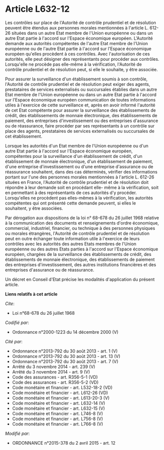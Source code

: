 # Article L632-12

Les contrôles sur place de l'Autorité de contrôle prudentiel et de résolution peuvent être étendus aux personnes morales
mentionnées à l'article L. 612-26 situées dans un autre Etat membre de l'Union européenne ou dans un autre Etat partie à
l'accord sur l'Espace économique européen. L'Autorité demande aux autorités compétentes de l'autre Etat membre de l'Union
européenne ou de l'autre Etat partie à l'accord sur l'Espace économique européen qu'elles procèdent à ces contrôles. Avec
l'autorisation de ces autorités, elle peut désigner des représentants pour procéder aux contrôles. Lorsqu'elle ne procède pas
elle-même à la vérification, l'Autorité de contrôle prudentiel et de résolution peut, si elle le souhaite, y être associée. 

Pour assurer la surveillance d'un établissement soumis à son contrôle, l'Autorité de contrôle prudentiel et de résolution
peut exiger des agents, prestataires de services externalisés ou succursales établies dans un autre Etat membre de l'Union
européenne ou dans un autre Etat partie à l'accord sur l'Espace économique européen communication de toutes informations
utiles à l'exercice de cette surveillance et, après en avoir informé l'autorité de cet Etat compétente pour assurer la
surveillance des établissements de crédit, des établissements de monnaie électronique, des établissements de paiement, des
entreprises d'investissement ou des entreprises d'assurance ou de réassurance, faire procéder par ses représentants à un
contrôle sur place des agents, prestataires de services externalisés ou succursales de cet établissement. 

Lorsque les autorités d'un Etat membre de l'Union européenne ou d'un autre Etat partie à l'accord sur l'Espace économique
européen, compétentes pour la surveillance d'un établissement de crédit, d'un établissement de monnaie électronique, d'un
établissement de paiement, d'une entreprise d'investissement ou d'une entreprise d'assurance ou de réassurance souhaitent,
dans des cas déterminés, vérifier des informations portant sur l'une des personnes morales mentionnées à l'article L. 612-26
situées en France, l'Autorité de contrôle prudentiel et de résolution doit répondre à leur demande soit en procédant elle-
même à la vérification, soit en permettant à des représentants de ces autorités d'y procéder. Lorsqu'elles ne procèdent pas
elles-mêmes à la vérification, les autorités compétentes qui ont présenté cette demande peuvent, si elles le souhaitent, y
être associées. 

Par dérogation aux dispositions de la loi n° 68-678 du 26 juillet 1968 relative à la communication des documents et
renseignements d'ordre économique, commercial, industriel, financier, ou technique à des personnes physiques ou morales
étrangères, l'Autorité de contrôle prudentiel et de résolution peut en outre échanger toute information utile à l'exercice de
leurs contrôles avec les autorités des autres Etats membres de l'Union européenne ou des autres Etats parties à l'accord sur
l'Espace économique européen, chargées de la surveillance des établissements de crédit, des établissements de monnaie
électronique, des établissements de paiement des entreprises d'investissement, des autres institutions financières et des
entreprises d'assurance ou de réassurance.

Un décret en Conseil d'Etat précise les modalités d'application du présent article.

**Liens relatifs à cet article**

_Cite_:

  - Loi n°68-678 du 26 juillet 1968

_Codifié par_:

  - Ordonnance n°2000-1223 du 14 décembre 2000 (V)

_Cité par_:

  - Ordonnance n°2013-792 du 30 août 2013 - art. 1 (V)
  - Ordonnance n°2013-792 du 30 août 2013 - art. 13 (V)
  - Ordonnance n°2013-792 du 30 août 2013 - art. 7 (V)
  - Arrêté du 3 novembre 2014 - art. 239 (V)
  - Arrêté du 3 novembre 2014 - art. 9 (V)
  - Code des assurances - art. R356-5-1 (VD)
  - Code des assurances - art. R356-5-2 (VD)
  - Code monétaire et financier - art. L532-18-2 (VD)
  - Code monétaire et financier - art. L612-26 (VD)
  - Code monétaire et financier - art. L613-20-3 (V)
  - Code monétaire et financier - art. L632-14 (V)
  - Code monétaire et financier - art. L632-15 (V)
  - Code monétaire et financier - art. L746-8 (V)
  - Code monétaire et financier - art. L756-8 (V)
  - Code monétaire et financier - art. L766-8 (V)

_Modifié par_:

  - ORDONNANCE n°2015-378 du 2 avril 2015 - art. 12
